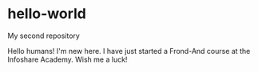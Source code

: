 # hello-world
My second repository

Hello humans!
I'm new here. I have just started a Frond-And course at the Infoshare Academy. Wish me a luck!
